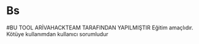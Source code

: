 # Bs
#BU TOOL ARİVAHACKTEAM TARAFINDAN YAPILMIŞTIR
Eğitim amaçlıdır. Kötüye kullanımdan kullanıcı sorumludur
